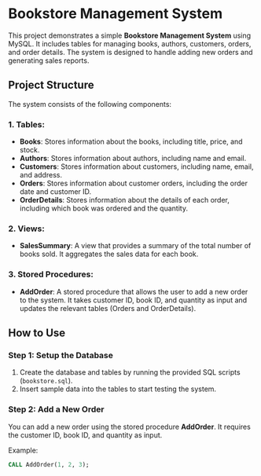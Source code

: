 # Bookstore Management System

This project demonstrates a simple **Bookstore Management System** using MySQL. It includes tables for managing books, authors, customers, orders, and order details. The system is designed to handle adding new orders and generating sales reports.

## Project Structure

The system consists of the following components:

### 1. Tables:
- **Books**: Stores information about the books, including title, price, and stock.
- **Authors**: Stores information about authors, including name and email.
- **Customers**: Stores information about customers, including name, email, and address.
- **Orders**: Stores information about customer orders, including the order date and customer ID.
- **OrderDetails**: Stores information about the details of each order, including which book was ordered and the quantity.

### 2. Views:
- **SalesSummary**: A view that provides a summary of the total number of books sold. It aggregates the sales data for each book.

### 3. Stored Procedures:
- **AddOrder**: A stored procedure that allows the user to add a new order to the system. It takes customer ID, book ID, and quantity as input and updates the relevant tables (Orders and OrderDetails).

## How to Use

### Step 1: Setup the Database
1. Create the database and tables by running the provided SQL scripts (`bookstore.sql`).
2. Insert sample data into the tables to start testing the system.

### Step 2: Add a New Order
You can add a new order using the stored procedure **AddOrder**. It requires the customer ID, book ID, and quantity as input.

Example:
```sql
CALL AddOrder(1, 2, 3);
